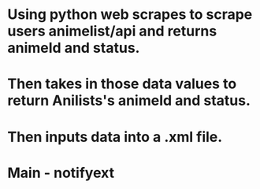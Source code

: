 # Using python web scrapes to scrape users animelist/api and returns animeId and status.
# Then takes in those data values to return Anilists's animeId and status.
# Then inputs data into a .xml file.
# Main - notifyext

